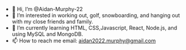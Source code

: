 - 👋 Hi, I’m @Aidan-Murphy-22
- 👀 I’m interested in working out, golf, snowboarding, and hanging out with my close friends and family.
- 🌱 I’m currently learning HTML, CSS,Javascript, React, Node.js, and using MySQL and MongoDB.
- 📫 How to reach me email: aidan2022.murphy@gmail.com

<!---
Aidan-Murphy-22/Aidan-Murphy-22 is a ✨ special ✨ repository because its `README.md` (this file) appears on your GitHub profile.
You can click the Preview link to take a look at your changes.
--->

